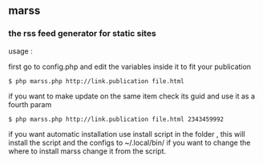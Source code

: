 ## marss  
### the rss feed generator for static sites

usage :  

first go to config.php and edit the variables inside it to fit your publication
  


```
$ php marss.php http://link.publication file.html
```

if you want to make update on the same item check its guid and use it as a fourth param 
  
```
$ php marss.php http://link.publication file.html 2343459992
```


if you want automatic installation use install script in the folder , this will install the script
and the configs to ~/.local/bin/ if you want to change the where to install marss change it from the
script.
